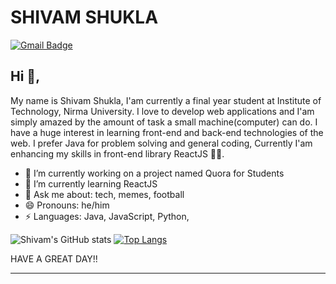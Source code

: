 # SHIVAM SHUKLA

[![Gmail Badge](https://img.shields.io/badge/-shivamshukla752@gmail.com-c14438?style=flat-square&logo=Gmail&logoColor=white&link=mailto:shivamshukla752@gmail.com)](mailto:kraghav123@gmail.com)


## Hi 👋, 
My name is Shivam Shukla, I'am currently a final year student at Institute of Technology, Nirma University. I love to develop web applications and I'am simply amazed by the amount of task a small machine(computer) can do. I have a huge interest in learning front-end and back-end technologies of the web. I prefer Java for problem solving and general coding, Currently I'am enhancing my skills in front-end library ReactJS 
🏄‍♂️. 

- 🔭 I’m currently working on a project named Quora for Students
- 🌱 I’m currently learning ReactJS
- 💬 Ask me about: tech, memes, football
- 😄 Pronouns: he/him
-  ⚡ Languages: Java, JavaScript, Python,

![Shivam's GitHub stats](https://github-readme-stats.vercel.app/api?username=SHivam21082000&show_icons=true&theme=radical)
[![Top Langs](https://github-readme-stats.vercel.app/api/top-langs/?username=SHivam21082000&layout=compact&theme=radical)](https://github.com/anuraghazra/github-readme-stats)


HAVE A GREAT DAY!!




<!--
**KunalRaghav/KunalRaghav** is a ✨ _special_ ✨ repository because its `README.md` (this file) appears on your GitHub profile.

Here are some ideas to get you started:

- 🔭 I’m currently working on ...
- 🌱 I’m currently learning ...
- 👯 I’m looking to collaborate on ...
- 🤔 I’m looking for help with ...
- 💬 Ask me about ...
- 📫 How to reach me: ...
- 😄 Pronouns: ...
- ⚡ Fun fact: ...
-->

-----


